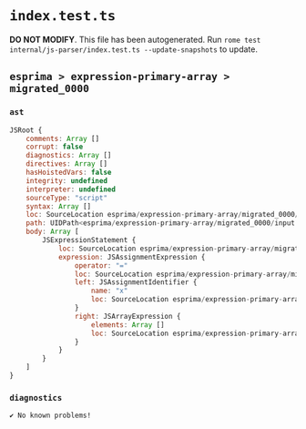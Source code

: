 # `index.test.ts`

**DO NOT MODIFY**. This file has been autogenerated. Run `rome test internal/js-parser/index.test.ts --update-snapshots` to update.

## `esprima > expression-primary-array > migrated_0000`

### `ast`

```javascript
JSRoot {
	comments: Array []
	corrupt: false
	diagnostics: Array []
	directives: Array []
	hasHoistedVars: false
	integrity: undefined
	interpreter: undefined
	sourceType: "script"
	syntax: Array []
	loc: SourceLocation esprima/expression-primary-array/migrated_0000/input.js 1:0-1:6
	path: UIDPath<esprima/expression-primary-array/migrated_0000/input.js>
	body: Array [
		JSExpressionStatement {
			loc: SourceLocation esprima/expression-primary-array/migrated_0000/input.js 1:0-1:6
			expression: JSAssignmentExpression {
				operator: "="
				loc: SourceLocation esprima/expression-primary-array/migrated_0000/input.js 1:0-1:6
				left: JSAssignmentIdentifier {
					name: "x"
					loc: SourceLocation esprima/expression-primary-array/migrated_0000/input.js 1:0-1:1 (x)
				}
				right: JSArrayExpression {
					elements: Array []
					loc: SourceLocation esprima/expression-primary-array/migrated_0000/input.js 1:4-1:6
				}
			}
		}
	]
}
```

### `diagnostics`

```
✔ No known problems!

```
